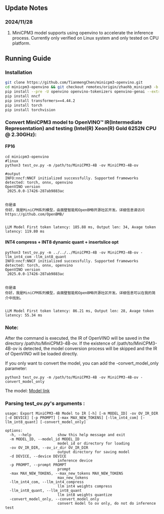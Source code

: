 ## Update Notes
### 2024/11/28
1. MiniCPM3 model supports using openvino to accelerate the inference process. Currently only verified on Linux system and only tested on CPU platform.

## Running Guide
### Installation


```bash
git clone https://github.com/TianmengChen/minicpm3-openvino.git
cd minicpm3-openvino && git checkout remotes/origin/zhaohb_minicpm3 -b zhaohb_minicpm3
pip install --pre -U openvino openvino-tokenizers openvino-genai --extra-index-url https://storage.openvinotoolkit.org/simple/wheels/nightly
pip install nncf
pip install transformers==4.44.2
pip install torch
pip install torchvision

```
### Convert MiniCPM3 model to OpenVINO™ IR(Intermediate Representation) and testing (Intel(R) Xeon(R) Gold 6252N CPU @ 2.30GHz):
#### FP16
```shell
cd minicpm3-openvino
#linux
python3 test_ov.py -m /path/to/MiniCPM3-4B -ov MiniCPM3-4B-ov 

#output
INFO:nncf:NNCF initialized successfully. Supported frameworks detected: torch, onnx, openvino
OpenVINO version 
 2025.0.0-17426-287ab9883ac


你是谁
你好，我是MiniCPM系列模型，由面壁智能和OpenBMB开源社区开发。详细信息请访问 https://github.com/OpenBMB/


LLM Model First token latency: 185.88 ms, Output len: 34, Avage token latency: 119.80 ms
```
#### INT4 compress + INT8 dynamic quant + insertslice opt
```shell
python3 test_ov.py -m ../../../MiniCPM3-4B -ov MiniCPM3-4B-ov -llm_int4_com -llm_int8_quant                    
INFO:nncf:NNCF initialized successfully. Supported frameworks detected: torch, onnx, openvino
OpenVINO version 
 2025.0.0-17426-287ab9883ac


你是谁
你好，我是MiniCPM系列模型，由面壁智能和OpenBMB开源社区开发。详细信息可以在我的简介中找到。


LLM Model First token latency: 86.21 ms, Output len: 28, Avage token latency: 55.34 ms
```
### Note:
After the command is executed, the IR of OpenVINO will be saved in the directory /path/to/MiniCPM3-4B-ov. If the existence of /path/to/MiniCPM3-4B-ov is detected, the model conversion process will be skipped and the IR of OpenVINO will be loaded directly.

If you only want to convert the model, you can add the -convert_model_only parameter:
```shell
python3 test_ov.py -m /path/to/MiniCPM3-4B -ov MiniCPM3-4B-ov -convert_model_only
```

The model: [Model link](https://hf-mirror.com/openbmb/MiniCPM3-4B)
### Parsing test_ov.py's arguments :
```shell
usage: Export MiniCPM3-4B Model to IR [-h] [-m MODEL_ID] -ov OV_IR_DIR [-d DEVICE] [-p PROMPT] [-max MAX_NEW_TOKENS] [-llm_int4_com] [-llm_int8_quant] [-convert_model_only]

options:
  -h, --help            show this help message and exit
  -m MODEL_ID, --model_id MODEL_ID
                        model_id or directory for loading
  -ov OV_IR_DIR, --ov_ir_dir OV_IR_DIR
                        output directory for saving model
  -d DEVICE, --device DEVICE
                        inference device
  -p PROMPT, --prompt PROMPT
                        prompt
  -max MAX_NEW_TOKENS, --max_new_tokens MAX_NEW_TOKENS
                        max_new_tokens
  -llm_int4_com, --llm_int4_compress
                        llm int4 weights compress
  -llm_int8_quant, --llm_int8_quant
                        llm int8 weights quantize
  -convert_model_only, --convert_model_only
                        convert model to ov only, do not do inference test
```